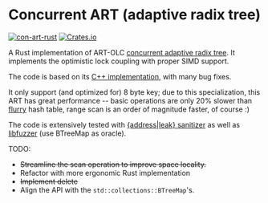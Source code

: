 # Concurrent ART (adaptive radix tree) 
[![con-art-rust](https://github.com/XiangpengHao/con-art-rust/actions/workflows/ci.yml/badge.svg)](https://github.com/XiangpengHao/con-art-rust/actions/workflows/ci.yml)
[![Crates.io](https://img.shields.io/crates/v/con-art-rust.svg)](
https://crates.io/crates/con-art-rust)

A Rust implementation of ART-OLC [concurrent adaptive radix tree](https://db.in.tum.de/~leis/papers/artsync.pdf).
It implements the optimistic lock coupling with proper SIMD support.

The code is based on its [C++ implementation](https://github.com/flode/ARTSynchronized), with many bug fixes.

It only support (and optimized for) 8 byte key;
due to this specialization, this ART has great performance -- basic operations are only 20% slower than [flurry](https://github.com/jonhoo/flurry) hash table, range scan is an order of magnitude faster, of course :)

The code is extensively tested with [{address|leak} sanitizer](https://doc.rust-lang.org/beta/unstable-book/compiler-flags/sanitizer.html) as well as [libfuzzer](https://llvm.org/docs/LibFuzzer.html) (use BTreeMap as oracle).

TODO:

- ~~Streamline the scan operation to improve space locality.~~
- Refactor with more ergonomic Rust implementation
- ~~Implement delete~~
- Align the API with the `std::collections::BTreeMap`'s.


